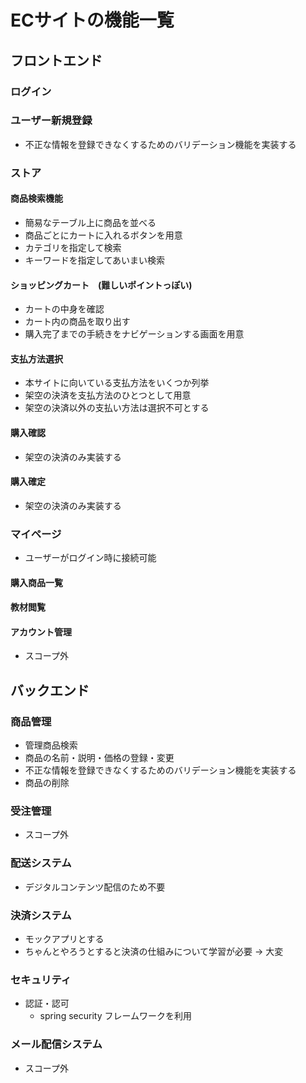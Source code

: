 # ECサイトの機能一覧

## フロントエンド

### ログイン

### ユーザー新規登録

- 不正な情報を登録できなくするためのバリデーション機能を実装する

### ストア

#### 商品検索機能

- 簡易なテーブル上に商品を並べる
- 商品ごとにカートに入れるボタンを用意
- カテゴリを指定して検索
- キーワードを指定してあいまい検索

#### ショッピングカート　(難しいポイントっぽい)

- カートの中身を確認
- カート内の商品を取り出す
- 購入完了までの手続きをナビゲーションする画面を用意

#### 支払方法選択

- 本サイトに向いている支払方法をいくつか列挙
- 架空の決済を支払方法のひとつとして用意
- 架空の決済以外の支払い方法は選択不可とする

#### 購入確認

- 架空の決済のみ実装する

#### 購入確定

- 架空の決済のみ実装する

### マイページ

- ユーザーがログイン時に接続可能

#### 購入商品一覧

#### 教材閲覧

#### アカウント管理

- スコープ外

## バックエンド

### 商品管理

- 管理商品検索
- 商品の名前・説明・価格の登録・変更
- 不正な情報を登録できなくするためのバリデーション機能を実装する
- 商品の削除

### 受注管理

- スコープ外

### 配送システム

- デジタルコンテンツ配信のため不要

### 決済システム

- モックアプリとする
- ちゃんとやろうとすると決済の仕組みについて学習が必要 → 大変

### セキュリティ

- 認証・認可
  - spring security フレームワークを利用

### メール配信システム

- スコープ外
